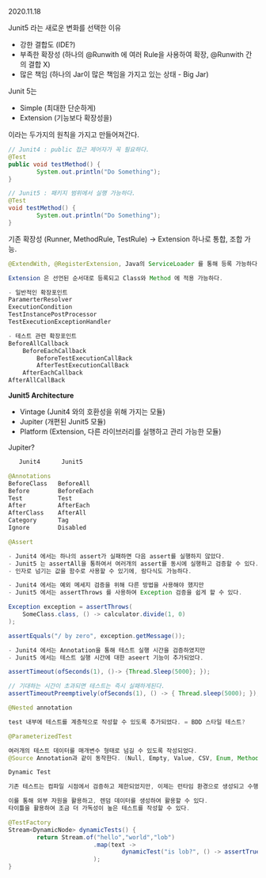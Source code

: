 2020.11.18

Junit5 라는 새로운 변화를 선택한 이유

- 강한 결합도 (IDE?)
- 부족한 확장성 (하나의 @Runwith 에 여러 Rule을 사용하여 확장, @Runwith 간의 결합 X)
- 많은 책임 (하나의 Jar이 많은 책임을 가지고 있는 상태 - Big Jar)

Junit 5는

- Simple (최대한 단순하게)
- Extension (기능보다 확장성을)

이라는 두가지의 원칙을 가지고 만들어져간다.

```java
// Junit4 : public 접근 제어자가 꼭 필요하다.
@Test
public void testMethod() {
		System.out.println("Do Something");
}

// Junit5 : 패키지 범위에서 실행 가능하다.
@Test 
void testMethod() {
		System.out.println("Do Something");
}
```

기존 확장성 (Runner, MethodRule, TestRule) → Extension 하나로 통합, 조합 가능. 

```java
@ExtendWith, @RegisterExtension, Java의 ServiceLoader 를 통해 등록 가능하다.

Extension 은 선언된 순서대로 등록되고 Class와 Method 에 적용 가능하다.

- 일반적인 확장포인트
ParamerterResolver
ExecutionCondition
TestInstancePostProcessor
TestExecutionExceptionHandler

- 테스트 관련 확장포인트
BeforeAllCallback
	BeforeEachCallback
		BeforeTestExecutionCallBack
		AfterTestExecutionCallBack
	AfterEachCallback
AfterAllCallBack
```

**Junit5 Architecture**

- Vintage (Junit4 와의 호환성을 위해 가지는 모듈)
- Jupiter (개편된 Junit5 모듈)
- Platform (Extension, 다른 라이브러리를 실행하고 관리 가능한 모듈)

Jupiter?

```java
   Junit4      Junit5

@Annotations
BeforeClass   BeforeAll
Before        BeforeEach
Test          Test
After         AfterEach
AfterClass    AfterAll
Category      Tag
Ignore        Disabled

@Assert

- Junit4 에서는 하나의 assert가 실패하면 다음 assert를 실행하지 않았다.
- Junit5 는 assertAll을 통하여서 여러개의 assert를 동시에 실행하고 검증할 수 있다.
- 인자로 넘기는 값을 함수로 사용할 수 있기에, 람다식도 가능하다.

- Junit4 에서는 예외 메세지 검증을 위해 다른 방법을 사용해야 했지만
- Junit5 에서는 assertThrows 를 사용하여 Exception 검증을 쉽게 할 수 있다.

Exception exception = assertThrows(
	SomeClass.class, () -> calculator.divide(1, 0)
);

assertEquals("/ by zero", exception.getMessage());

- Junit4 에서는 Annotation을 통해 테스트 실행 시간을 검증하였지만
- Junit5 에서는 테스트 실행 시간에 대한 aseert 기능이 추가되었다.

assertTimeout(ofSeconds(1), ()-> {Thread.Sleep(5000}; });

// 기대하는 시간이 초과되면 테스트는 즉시 실패하게된다.
assertTimeoutPreemptively(ofSeconds(1), () -> { Thread.sleep(5000); });

@Nested annotation

test 내부에 테스트를 계층적으로 작성할 수 있도록 추가되었다. = BDD 스타일 테스트?

@ParameterizedTest

여러개의 테스트 데이터를 매개변수 형태로 넘길 수 있도록 작성되었다.
@Source Annotation과 같이 동작한다. (Null, Empty, Value, CSV, Enum, Method)

Dynamic Test

기존 테스트는 컴파일 시점에서 검증하고 제한되었지만, 이제는 런타임 환경으로 생성되고 수행이 가능하여졌다.

이를 통해 외부 자원을 활용하고, 렌덤 데이터를 생성하여 활용할 수 있다.
타이틀을 활용하여 조금 더 가독성이 높은 테스트를 작성할 수 있다.

@TestFactory
Stream<DynamicNode> dynamicTests() {
		return Stream.of("hello","world","lob")
						.map(text ->
								dynamicTest("is lob?", () -> assertTrue(text.contains("lob"))
						);
}
```